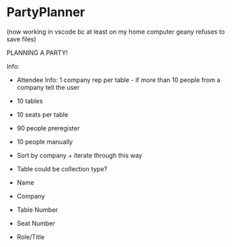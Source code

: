 # PartyPlanner

(now working in vscode bc at least on my home computer geany refuses to save files)

PLANNING A PARTY!

Info:

 * Attendee Info: 1 company rep per table - if more than 10 people from a company tell the user
 * 10 tables
 * 10 seats per table
 * 90 people preregister
 * 10 people manually
   
 * Sort by company + iterate through this way
   
 * Table could be collection type?
   
 * Name
 * Company
 * Table Number
 * Seat Number
 * Role/Title
